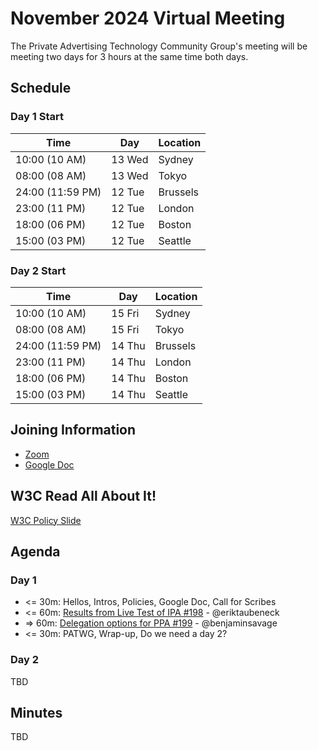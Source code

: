 # November 2024 Virtual Meeting

The Private Advertising Technology Community Group's meeting will be meeting two days for 3 hours at the same time both days.

## Schedule

### Day 1 Start

| Time             | Day    | Location      |
| ---------------- | ------ | ------------- |
| 10:00 (10 AM)    | 13 Wed | Sydney        |
| 08:00 (08 AM)    | 13 Wed | Tokyo         |
| 24:00 (11:59 PM) | 12 Tue | Brussels      |
| 23:00 (11 PM)    | 12 Tue | London        |
| 18:00 (06 PM)    | 12 Tue | Boston        |
| 15:00 (03 PM)    | 12 Tue | Seattle       |

### Day 2 Start

| Time             | Day    | Location      |
| ---------------- | ------ | ------------- |
| 10:00 (10 AM)    | 15 Fri | Sydney        |
| 08:00 (08 AM)    | 15 Fri | Tokyo         |
| 24:00 (11:59 PM) | 14 Thu | Brussels      |
| 23:00 (11 PM)    | 14 Thu | London        |
| 18:00 (06 PM)    | 14 Thu | Boston        |
| 15:00 (03 PM)    | 14 Thu | Seattle       |

## Joining Information

- [Zoom](https://w3c.zoom.us/j/82659868398?pwd=R2wyMlVzVGcwcmZJb1BpZmdDc2crUT09) 
- [Google Doc](https://docs.google.com/document/d/1p5KLIpENNs16ic2KTvB77KArpfc327zNeb7yL6Q2Cuo/edit?usp=sharing)

## W3C Read All About It!

[W3C Policy Slide](https://github.com/patcg/meetings/blob/main/W3C%20Read%20All%20About%20It!.pdf)

## Agenda

### Day 1

- <= 30m: Hellos, Intros, Policies, Google Doc, Call for Scribes
- <= 60m: [Results from Live Test of IPA #198](https://github.com/patcg/meetings/issues/198) - @eriktaubeneck
- => 60m: [Delegation options for PPA #199](https://github.com/patcg/meetings/issues/199) - @benjaminsavage
- <= 30m: PATWG, Wrap-up, Do we need a day 2? 

### Day 2

TBD

## Minutes

TBD
